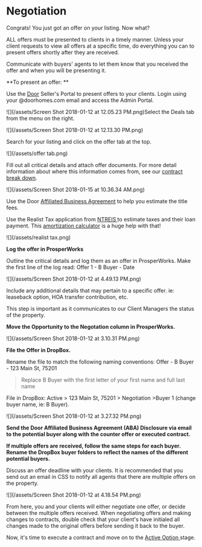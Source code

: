 # Negotiation

Congrats! You just got an offer on your listing. Now what?

ALL offers must be presented to clients in a timely manner. Unless your client requests to view all offers at a specific time, do everything you can to present offers shortly after they are received. 

Communicate with buyers' agents to let them know that you received the offer and when you will be presenting it.

**To present an offer: **

Use the [Door](https://doorhomes.com/) Seller's Portal to present offers to your clients. Login using your @doorhomes.com email and access the Admin Portal.

![](/assets/Screen Shot 2018-01-12 at 12.05.23 PM.png)Select the Deals tab from the menu on the right.

![](/assets/Screen Shot 2018-01-12 at 12.13.30 PM.png)

Search for your listing and click on the offer tab at the top.

![](/assets/offer tab.png)

Fill out all critical details and attach offer documents. For more detail information about where this information comes from, see our [contract break down](/listing-agent/process-guide/negotiation/contract-break-down.md).

![](/assets/Screen Shot 2018-01-15 at 10.36.34 AM.png)

Use the Door [Affiliated Business Agreement](https://docs.google.com/document/d/1b_ySv2TqJA-FsmGTyHMCeRXycOiOm0qDGS8pcuXWHrI/edit?usp=sharing) to help you estimate the title fees.

Use the Realist Tax application from [NTREIS ](https://idp.ntreis.safemls.net/idp/Authn/UserPassword)to estimate taxes and their loan payment. This [amortization calculator](http://www.amortization-calc.com/) is a huge help with that!

![](/assets/realist tax.png)

**Log the offer in ProsperWorks**

Outline the critical details and log them as an offer in ProsperWorks. Make the first line of the log read: Offer 1 - B Buyer - Date

![](/assets/Screen Shot 2018-01-12 at 4.49.13 PM.png)

Include any additional details that may pertain to a specific offer. ie: leaseback option, HOA transfer contribution, etc.

This step is important as it communicates to our Client Managers the status of the property.

**Move the Opportunity to the Negotation column in ProsperWorks.**

![](/assets/Screen Shot 2018-01-12 at 3.10.31 PM.png)

**File the Offer in DropBox.**

Rename the file to match the following naming conventions: Offer - B Buyer - 123 Main St, 75201

> Replace B Buyer with the first letter of your first name and full last name

File in DropBox: Active &gt; 123 Main St, 75201 &gt; Negotiation &gt;Buyer 1 \(change buyer name, ie: B Buyer\).

![](/assets/Screen Shot 2018-01-12 at 3.27.32 PM.png)

**Send the Door Affiliated Business Agreement \(ABA\) Disclosure via email to the potential buyer along with the counter offer or executed contract.**

**If multiple offers are received, follow the same steps for each buyer. Rename the DropBox buyer folders to reflect the names of the different potential buyers.**

Discuss an offer deadline with your clients. It is recommended that you send out an email in CSS to notify all agents that there are multiple offers on the property.

![](/assets/Screen Shot 2018-01-12 at 4.18.54 PM.png)

From here, you and your clients will either negotiate one offer, or decide between the multiple offers received. When negotiating offers and making changes to contracts, double check that your client's have initialed all changes made to the original offers before sending it back to the buyer.

Now, it's time to execute a contract and move on to the [Active Option ](/listing-agent/process-guide/active-option.md)stage.

